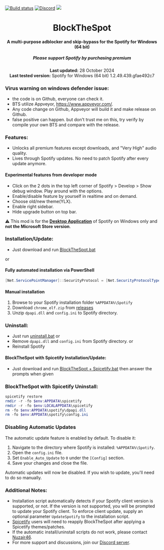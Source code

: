 [![Build status](https://ci.appveyor.com/api/projects/status/31l6ynm0a1fhr2vs/branch/master?svg=true)](https://ci.appveyor.com/project/mrpond/blockthespot/branch/master)  [![Discord](https://discord.com/api/guilds/807273906872123412/widget.png)](https://discord.gg/eYudMwgYtY) <img src="https://img.shields.io/github/downloads/mrpond/blockthespot/total.svg" />

<center>
    <h1 align="center">BlockTheSpot</h1>
    <h4 align="center">A multi-purpose adblocker and skip-bypass for the <strong>Spotify for Windows (64 bit)</strong> </h4>
    <h5 align="center">Please support Spotify by purchasing premium</h5>
    <p align="center">
        <strong>Last updated:</strong> 28 October 2024<br>
        <strong>Last tested version:</strong> Spotify for Windows (64 bit) 1.2.49.439.gfae492c7
    </p> 
</center>

### Virus warning on windows defender issue:
* the code is on Github, everyone can check it.
* BTS utilize Appveyor, https://www.appveyor.com/.
* Any code change on Github, Appveyor will build it and make release on Github.
* false positive can happen. but don't trust me on this, try verify by compile your own BTS and compare with the release.

### Features:
* Unlocks all premium features except downloads, and "Very High" audio quality.
* Lives through Spotify updates. No need to patch Spotify after every update anymore.

#### Experimental features from developer mode
- Click on the 2 dots in the top left corner of Spotify > Develop > Show debug window. Play around with the options.
- Enable/disable feature by yourself in realtime and on demand.
- Choose old/new theme(YLX).
- Enable right sidebar.
- Hide upgrade button on top bar.

:warning: This mod is for the [**Desktop Application**](https://www.spotify.com/download/windows/) of Spotify on Windows only and **not the Microsoft Store version**.

### Installation/Update:
* Just download and run [BlockTheSpot.bat](https://raw.githack.com/mrpond/BlockTheSpot/master/BlockTheSpot.bat)

or

#### Fully automated installation via PowerShell

```powershell
[Net.ServicePointManager]::SecurityProtocol = [Net.SecurityProtocolType]::Tls12; Invoke-Expression "& { $(Invoke-WebRequest -UseBasicParsing 'https://raw.githubusercontent.com/mrpond/BlockTheSpot/master/install.ps1') } -UninstallSpotifyStoreEdition -UpdateSpotify"
```

#### Manual installation

1. Browse to your Spotify installation folder `%APPDATA%\Spotify`
2. Download `chrome_elf.zip` from [releases](https://github.com/mrpond/BlockTheSpot/releases)
3. Unzip `dpapi.dll` and `config.ini` to Spotify directory. 

### Uninstall:
* Just run [uninstall.bat](https://raw.githack.com/mrpond/BlockTheSpot/master/uninstall.bat)
or
* Remove `dpapi.dll` and `config.ini` from Spotify directory.
or
* Reinstall Spotify

#### BlockTheSpot with Spicetify Installation/Update:

* Just download and run [BlockTheSpot + Spicetify.bat](https://raw.githack.com/mrpond/BlockTheSpot/master/BlockTheSpot%20%2B%20Spicetify.bat) then answer the prompts when given

### BlockTheSpot with Spicetify Uninstall:

```powershell
spicetify restore
rmdir -r -fo $env:APPDATA\spicetify
rmdir -r -fo $env:LOCALAPPDATA\spicetify
rm -fo $env:APPDATA\spotify\dpapi.dll
rm -fo $env:APPDATA\spotify\config.ini
```

### Disabling Automatic Updates

The automatic update feature is enabled by default. To disable it:

1. Navigate to the directory where Spotify is installed: `%APPDATA%\Spotify`.
2. Open the `config.ini` file.
3. Set `Enable_Auto_Update` to `0` under the `[Config]` section.
4. Save your changes and close the file.

Automatic updates will now be disabled. If you wish to update, you'll need to do so manually.

### Additional Notes:

* Installation script automatically detects if your Spotify client version is supported, or not. If the version is not supported, you will be prompted to update your Spotify client. To enforce client update, supply an optional parameter `UpdateSpotify` to the installation script. 
* [Spicetify](https://github.com/khanhas/spicetify-cli) users will need to reapply BlockTheSpot after applying a Spicetify themes/patches.
* If the automatic install/uninstall scripts do not work, please contact [Nuzair46](https://github.com/Nuzair46).
* For more support and discussions, join our [Discord server](https://discord.gg/eYudMwgYtY).





